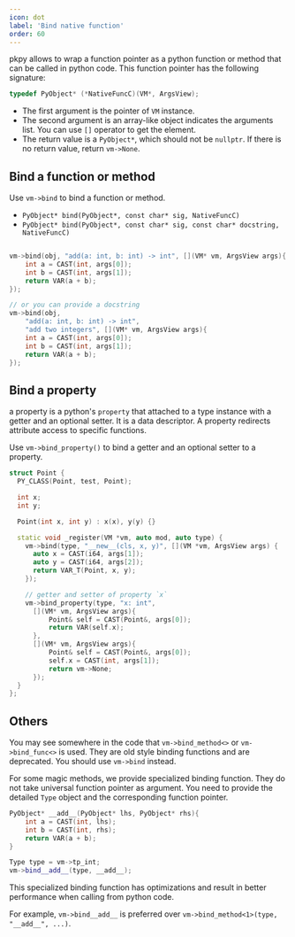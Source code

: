 ```yaml
---
icon: dot
label: 'Bind native function'
order: 60
---
```


pkpy allows to wrap a function pointer as a python function or method that can be called in python code.
This function pointer has the following signature:

```cpp
typedef PyObject* (*NativeFuncC)(VM*, ArgsView);
```
+ The first argument is the pointer of `VM` instance.
+ The second argument is an array-like object indicates the arguments list. You can use `[]` operator to get the element.
+ The return value is a `PyObject*`, which should not be `nullptr`. If there is no return value, return `vm->None`.


## Bind a function or method

Use `vm->bind` to bind a function or method.

+ `PyObject* bind(PyObject*, const char* sig, NativeFuncC)`
+ `PyObject* bind(PyObject*, const char* sig, const char* docstring, NativeFuncC)`

```cpp

vm->bind(obj, "add(a: int, b: int) -> int", [](VM* vm, ArgsView args){
    int a = CAST(int, args[0]);
    int b = CAST(int, args[1]);
    return VAR(a + b);
});

// or you can provide a docstring
vm->bind(obj,
    "add(a: int, b: int) -> int",
    "add two integers", [](VM* vm, ArgsView args){
    int a = CAST(int, args[0]);
    int b = CAST(int, args[1]);
    return VAR(a + b);
});
```

## Bind a property

a property is a python's `property` that attached to a type instance with a getter and an optional setter. It is a data descriptor. A property redirects attribute access to specific functions.

Use `vm->bind_property()` to bind a getter and an optional setter to a property.

```cpp
struct Point {
  PY_CLASS(Point, test, Point);

  int x;
  int y;

  Point(int x, int y) : x(x), y(y) {}

  static void _register(VM *vm, auto mod, auto type) {
    vm->bind(type, "__new__(cls, x, y)", [](VM *vm, ArgsView args) {
      auto x = CAST(i64, args[1]);
      auto y = CAST(i64, args[2]);
      return VAR_T(Point, x, y);
    });

    // getter and setter of property `x`
    vm->bind_property(type, "x: int",
      [](VM* vm, ArgsView args){
          Point& self = CAST(Point&, args[0]);
          return VAR(self.x);
      },
      [](VM* vm, ArgsView args){
          Point& self = CAST(Point&, args[0]);
          self.x = CAST(int, args[1]);
          return vm->None;
      });
  }
};
```

## Others

You may see somewhere in the code that `vm->bind_method<>` or `vm->bind_func<>` is used.
They are old style binding functions and are deprecated.
You should use `vm->bind` instead.

For some magic methods, we provide specialized binding function.
They do not take universal function pointer as argument.
You need to provide the detailed `Type` object and the corresponding function pointer.

```cpp
PyObject* __add__(PyObject* lhs, PyObject* rhs){
    int a = CAST(int, lhs);
    int b = CAST(int, rhs);
    return VAR(a + b);
}

Type type = vm->tp_int;
vm->bind__add__(type, __add__);
```

This specialized binding function has optimizations and result in better performance when calling from python code.

For example, `vm->bind__add__` is preferred over `vm->bind_method<1>(type, "__add__", ...)`.